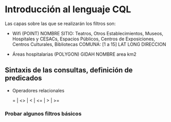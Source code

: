 # Introducción al lenguaje CQL

Las capas sobre las que se realizarán los filtros son:

* Wifi (POINT)
    NOMBRE
    SITIO: Teatros, Otros Establecimientos, Museos, Hospitales y CESACs, Espacios Públicos, Centros de Exposiciones, Centros Culturales, Bibliotecas
    COMUNA: [1 a 15]
    LAT
    LONG
    DIRECCION

* Áreas hospitalarias (POLYGON)
    GIDAH 
    NOMBRE
    area km2

## Sintaxis de las consultas, definición de predicados

- Operadores relacionales

  = | <> | < | <= | > | >=


### Probar algunos filtros básicos











